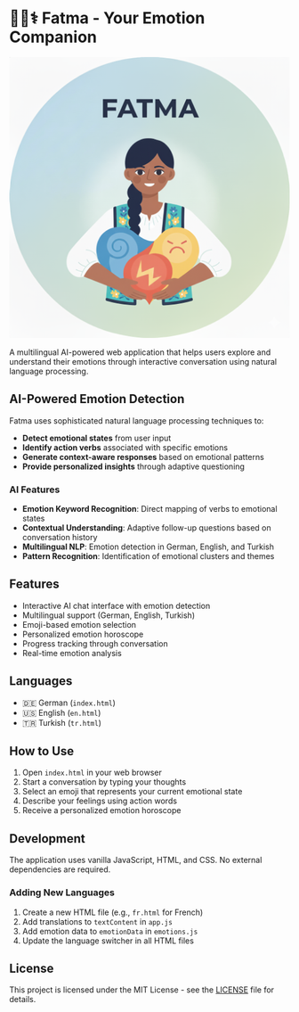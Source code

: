 # 👩🏽⚕️ Fatma - Your Emotion Companion
![Fatma Logo](https://github.com/robomustib/fatma-emotion-companion/blob/main/assets/img/fatma_logo.png?raw=true)

A multilingual AI-powered web application that helps users explore and understand their emotions through interactive conversation using natural language processing.

## AI-Powered Emotion Detection

Fatma uses sophisticated natural language processing techniques to:

- **Detect emotional states** from user input
- **Identify action verbs** associated with specific emotions
- **Generate context-aware responses** based on emotional patterns
- **Provide personalized insights** through adaptive questioning

### AI Features

- **Emotion Keyword Recognition**: Direct mapping of verbs to emotional states
- **Contextual Understanding**: Adaptive follow-up questions based on conversation history
- **Multilingual NLP**: Emotion detection in German, English, and Turkish
- **Pattern Recognition**: Identification of emotional clusters and themes

## Features

- Interactive AI chat interface with emotion detection
- Multilingual support (German, English, Turkish)
- Emoji-based emotion selection
- Personalized emotion horoscope
- Progress tracking through conversation
- Real-time emotion analysis

## Languages

- 🇩🇪 German (`index.html`)
- 🇺🇸 English (`en.html`)
- 🇹🇷 Turkish (`tr.html`)

## How to Use

1. Open `index.html` in your web browser
2. Start a conversation by typing your thoughts
3. Select an emoji that represents your current emotional state
4. Describe your feelings using action words
5. Receive a personalized emotion horoscope

## Development

The application uses vanilla JavaScript, HTML, and CSS. No external dependencies are required.

### Adding New Languages

1. Create a new HTML file (e.g., `fr.html` for French)
2. Add translations to `textContent` in `app.js`
3. Add emotion data to `emotionData` in `emotions.js`
4. Update the language switcher in all HTML files

## License

This project is licensed under the MIT License - see the [LICENSE](LICENSE) file for details.

